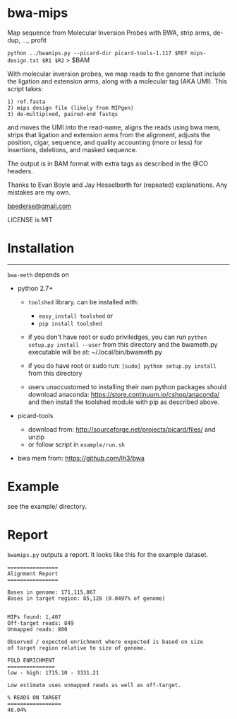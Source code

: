 bwa-mips
========

Map sequence from Molecular Inversion Probes with BWA, strip arms, de-dup, ..., profit


`python ../bwamips.py --picard-dir picard-tools-1.117 $REF mips-design.txt $R1 $R2` > $BAM



With molecular inversion probes, we map reads to the genome that include the
ligation and extension arms, along with a molecular tag (AKA UMI).
This script takes:

    1) ref.fasta
    2) mips design file (likely from MIPgen)
    3) de-multiplxed, paired-end fastqs

and moves the UMI into the read-name, aligns the reads using bwa mem,
strips that ligation and extension arms from the alignment, adjusts the
position, cigar, sequence, and quality accounting (more or less) for
insertions, deletions, and masked sequence.

The output is in BAM format with extra tags as described
in the @CO headers.

Thanks to Evan Boyle and Jay Hesselberth for (repeated) explanations.
Any mistakes are my own.

bpederse@gmail.com

LICENSE is MIT


Installation
============

------------

`bwa-meth` depends on

 + python 2.7+ 
   - `toolshed` library. can be installed with:
      * `easy_install toolshed` or
      * `pip install toolshed`

   - if you don't have root or sudo priviledges, you can run
     `python setup.py install --user` from this directory and the bwameth.py
     executable will be at: ~/.local/bin/bwameth.py

   - if you do have root or sudo run: `[sudo] python setup.py install` from
     this directory
     
   - users unaccustomed to installing their own python packages should 
     download anaconda: https://store.continuum.io/cshop/anaconda/ and
     then install the toolshed module with pip as described above.
     
 + picard-tools
   - download from: http://sourceforge.net/projects/picard/files/ and unzip
   - or follow script in `example/run.sh`
     
 + bwa mem from: https://github.com/lh3/bwa

Example
=======

see the example/ directory.

Report
======

`bwamips.py` outputs a report. It looks like this for the example dataset.

    ================
    Alignment Report
    ================

	Bases in genome: 171,115,067
	Bases in target region: 85,128 (0.0497% of genome)


	MIPs found: 1,407
	Off-target reads: 849
	Unmapped reads: 800

	Observed / expected enrichment where expected is based on size
	of target region relative to size of genome.

	FOLD ENRICHMENT
	===============
	low - high: 1715.10 - 3331.21

	Low estimate uses unmapped reads as well as off-target.

	% READS ON TARGET
	=================
	46.04%

